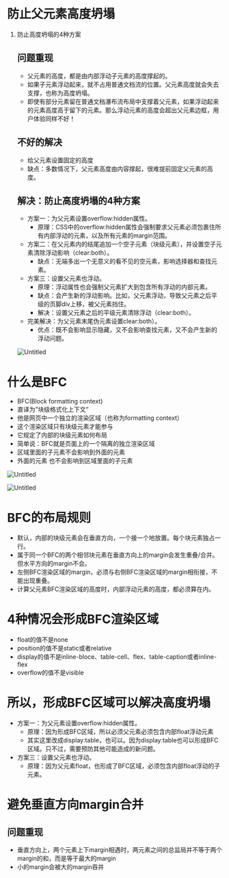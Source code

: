 # 防止父元素高度坍塌
1. 防止高度坍塌的4种方案

    ## 问题重现

    - 父元素的高度，都是由内部浮动子元素的高度撑起的。
    - 如果子元素浮动起来，就不占用普通文档流的位置。父元素高度就会失去支撑，也称为高度坍塌。
    - 即使有部分元素留在普通文档瀑布流布局中支撑着父元素，如果浮动起来的元素高度高于留下的元素。那么浮动元素的高度会超出父元素边框，用户体验同样不好！

    ## 不好的解决

    - 给父元素设置固定的高度
    - 缺点：多数情况下，父元素高度由内容撑起，很难提前固定父元素的高度。

    ## 解决：防止高度坍塌的4种方案

    - 方案一：为父元素设置overflow:hidden属性。
        - 原理：CSS中的overflow:hidden属性会强制要求父元素必须包裹住所有内部浮动的元素，以及所有元素的margin范围。
    - 方案二：在父元素内的结尾追加一个空子元素（块级元素），并设置空子元素清除浮动影响（clear:both）。
        - 缺点：无端多出一个无意义的看不见的空元素，影响选择器和查找元素。
    - 方案三：设置父元素也浮动。
        - 原理：浮动属性也会强制父元素扩大到包含所有浮动的内部元素。
        - 缺点：会产生新的浮动影响。比如，父元素浮动，导致父元素之后平级的页脚div上移，被父元素挡住。
        - 解决：设置父元素之后的平级元素清除浮动（clear:both）。
    - 完美解决：为父元素末尾伪元素设置clear:both）。
        - 优点：既不会影响显示隐藏，又不会影响查找元素，又不会产生新的浮动问题。

    ![Untitled](https://s3-us-west-2.amazonaws.com/secure.notion-static.com/9714f6c3-ca66-4439-8d8a-0c15c3c72d31/Untitled.png)


# 什么是BFC

- BFC(Block formatting context)
- 直译为”块级格式化上下文“
- 他是网页中一个独立的渲染区域（也称为formatting context）
- 这个渲染区域只有块级元素才能参与
- 它规定了内部的块级元素如何布局
- 简单说：BFC就是页面上的一个隔离的独立渲染区域
- 区域里面的子元素不会影响到外面的元素
- 外面的元素 也不会影响到区域里面的子元素

![Untitled](https://s3-us-west-2.amazonaws.com/secure.notion-static.com/de12b733-0c4f-4380-84b1-7e3309ffbe56/Untitled.png)

![Untitled](https://s3-us-west-2.amazonaws.com/secure.notion-static.com/4ade2981-f8b2-43e3-bc5f-9dc535f4fbb6/Untitled.png)

# BFC的布局规则

- 默认，内部的块级元素会在垂直方向，一个接一个地放置。每个块元素独占一行。
- 属于同一个BFC的两个相邻块元素在垂直方向上的margin会发生重叠/合并。但水平方向的margin不会。
- 左侧BFC渲染区域的margin，必须与右侧BFC渲染区域的margin相衔接，不能出现重叠。
- 计算父元素BFC渲染区域的高度时，内部浮动元素的高度，都必须算在内。

# 4种情况会形成BFC渲染区域

- float的值不是none
- position的值不是static或者relative
- display的值不是inline-bloce、table-cell、flex、table-caption或者inline-flex
- overflow的值不是visible

# 所以，形成BFC区域可以解决高度坍塌

- 方案一：为父元素设置overflow:hidden属性。
    - 原理：因为形成BFC区域，所以必须父元素必须包含内部float浮动元素
    - 其实这里改成display:table，也可以。因为display:table也可以形成BFC区域。只不过，需要预防其他可能造成的新问题。
- 方案三：设置父元素也浮动。
    - 原理：因为父元素float，也形成了BFC区域，必须包含内部float浮动的子元素。

# 避免垂直方向margin合并

## 问题重现

- 垂直方向上，两个元素上下margin相遇时，两元素之间的总监局并不等于两个margin的和，而是等于最大的margin
- 小的margin会被大的margin吞并